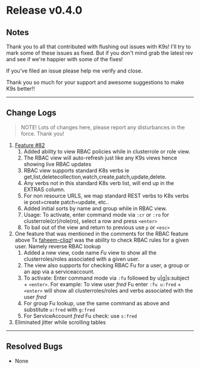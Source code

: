 # Release v0.4.0

## Notes

Thank you to all that contributed with flushing out issues with K9s! I'll try
to mark some of these issues as fixed. But if you don't mind grab the latest
rev and see if we're happier with some of the fixes!

If you've filed an issue please help me verify and close.

Thank you so much for your support and awesome suggestions to make K9s better!!

---

## Change Logs

> NOTE! Lots of changes here, please report any disturbances in the force. Thank you!

1. [Feature #82](https://github.com/kswapd/k12s/issues/82)
   1. Added ability to view RBAC policies while in clusterrole or role view.
   2. The RBAC view will auto-refresh just like any K9s views hence showing live RBAC updates
   3. RBAC view supports standard K8s verbs ie get,list,deletecollection,watch,create,patch,update,delete.
   4. Any verbs not in this standard K8s verb list, will end up in the EXTRAS column.
   5. For non resource URLS, we map standard REST verbs to K8s verbs ie post=create patch=update, etc..
   6. Added initial sorts by name and group while in RBAC view.
   7. Usage: To activate, enter command mode via `:cr` or `:ro` for clusterrole(cr)/role(ro), select a row and press `<enter>`
   8. To bail out of the view and return to previous use `p` or `<esc>`
2. One feature that was mentioned in the comments for the RBAC feature above Tx [faheem-cliqz](https://github.com/faheem-cliqz)! was the ability to check RBAC rules for a given user. Namely reverse RBAC lookup
   1. Added a new view, code name *Fu* view to show all the clusterroles/roles associated with a given user.
   2. The view also supports for checking RBAC Fu for a user, a group or an app via a serviceaccount.
   3. To activate: Enter command mode via `:fu` followed by u|g|s:subject + `<enter>`.
      For example: To view user *fred* Fu enter `:fu u:fred` + `<enter>` will show all clusterroles/roles and verbs associated
      with the user *fred*
   4. For group Fu lookup, use the same command as above and substitute `u:fred` with `g:fred`
   5. For ServiceAccount *fred* Fu check: use `s:fred`
3. Eliminated jitter while scrolling tables


---

## Resolved Bugs

+ None
